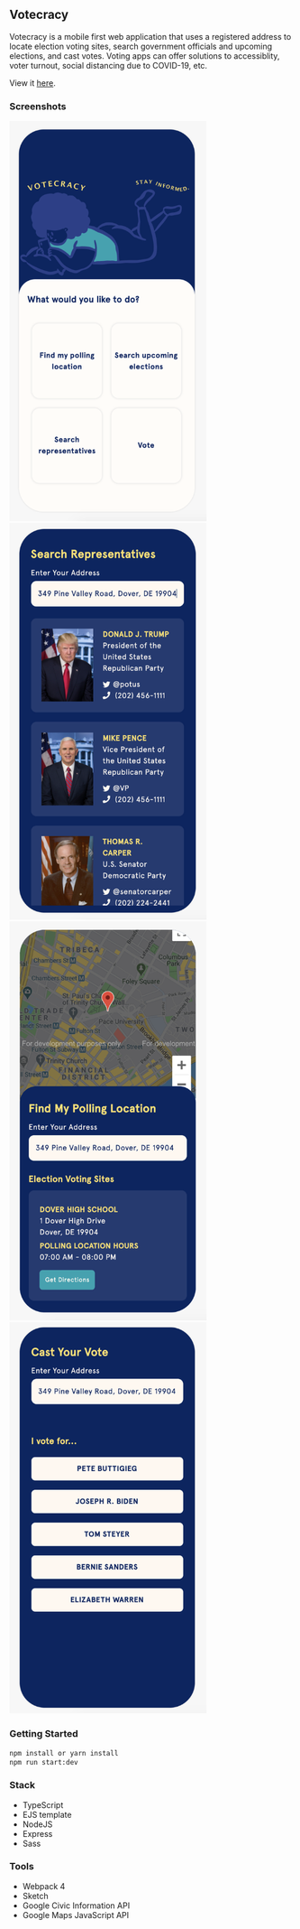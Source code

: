 ## Votecracy

Votecracy is a mobile first web application that uses a registered address to locate election voting sites, search government officials and upcoming elections, and cast votes. Voting apps can offer solutions to accessiblity, voter turnout, social distancing due to COVID-19, etc.

View it [here](https://votecracy.herokuapp.com).

### Screenshots

<img src="/public/images/landing.png" width="350" />
<img src="/public/images/search.png" width="350" />
<img src="/public/images/poll.png" width="350" />
<img src="/public/images/vote.png" width="350" />

### Getting Started

```
npm install or yarn install
npm run start:dev
```

### Stack

- TypeScript
- EJS template
- NodeJS
- Express
- Sass

### Tools

- Webpack 4
- Sketch
- Google Civic Information API
- Google Maps JavaScript API
